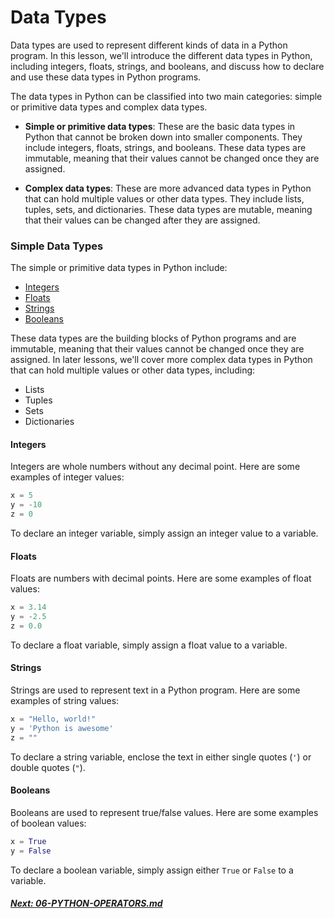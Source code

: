 # Data Types

Data types are used to represent different kinds of data in a Python program. In this lesson, we'll introduce the different data types in Python, including integers, floats, strings, and booleans, and discuss how to declare and use these data types in Python programs.

The data types in Python can be classified into two main categories: simple or primitive data types and complex data types.

- **Simple or primitive data types**: These are the basic data types in Python that cannot be broken down into smaller components. They include integers, floats, strings, and booleans. These data types are immutable, meaning that their values cannot be changed once they are assigned.

- **Complex data types**: These are more advanced data types in Python that can hold multiple values or other data types. They include lists, tuples, sets, and dictionaries. These data types are mutable, meaning that their values can be changed after they are assigned.

### Simple Data Types

The simple or primitive data types in Python include:

- [Integers](#integers)
- [Floats](#floats)
- [Strings](#strings)
- [Booleans](#booleans)

These data types are the building blocks of Python programs and are immutable, meaning that their values cannot be changed once they are assigned. In later lessons, we'll cover more complex data types in Python that can hold multiple values or other data types, including:

- Lists
- Tuples
- Sets
- Dictionaries

#### Integers

Integers are whole numbers without any decimal point. Here are some examples of integer values:

```python
x = 5
y = -10
z = 0
```

To declare an integer variable, simply assign an integer value to a variable.

#### Floats

Floats are numbers with decimal points. Here are some examples of float values:

```python
x = 3.14
y = -2.5
z = 0.0
```

To declare a float variable, simply assign a float value to a variable.

#### Strings

Strings are used to represent text in a Python program. Here are some examples of string values:

```python
x = "Hello, world!"
y = 'Python is awesome'
z = ""
```

To declare a string variable, enclose the text in either single quotes (`'`) or double quotes (`"`).

#### Booleans

Booleans are used to represent true/false values. Here are some examples of boolean values:

```python
x = True
y = False
```

To declare a boolean variable, simply assign either `True` or `False` to a variable.

##### [Next: 06-PYTHON-OPERATORS.md](./06-PYTHON-OPERATORS.md)
